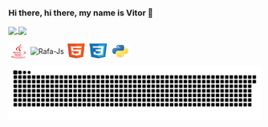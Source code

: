 ### Hi there, hi there, my name is Vitor 👋

<!--
**Vitorepf/Vitorepf** is a ✨ _special_ ✨ repository because its `README.md` (this file) appears on your GitHub profile.

Here are some ideas to get you started:

- 🔭 I’m currently working on ...
- 🌱 I’m currently learning ...
- 👯 I’m looking to collaborate on ...
- 🤔 I’m looking for help with ...
- 💬 Ask me about ...
- 📫 How to reach me: ...
- 😄 Pronouns: ...
- ⚡ Fun fact: ...
-->




<a href="https://vitorepf.github.io/mine-portfolio/">
  <img align="center" height="180em" src="https://github-readme-stats.vercel.app/api?username=Vitorepf&show_icons=true&theme=radical" />
</a>
<a href="https://vitorepf.github.io/mine-portfolio/">
  <img align="center" height="180em" src="https://github-readme-stats.vercel.app/api/top-langs/?username=Vitorepf&layout=compact&langs_count=6&theme=radical" />
</a>




<div style="display: inline_block"><br>
  <img align="center" alt="Rafa-Js" height="30" width="40" src="https://raw.githubusercontent.com/devicons/devicon/master/icons/java/java-plain.svg">
  <img align="center" alt="Rafa-Js" height="30" width="40" src="https://cdn.jsdelivr.net/gh/devicons/devicon/icons/spring/spring-original-wordmark.svg"/>      
  <img align="center" alt="Rafa-HTML" height="30" width="40" src="https://raw.githubusercontent.com/devicons/devicon/master/icons/html5/html5-original.svg">
  <img align="center" alt="Rafa-CSS" height="30" width="40" src="https://raw.githubusercontent.com/devicons/devicon/master/icons/css3/css3-original.svg">
  <img align="center" alt="Rafa-Python" height="30" width="40" src="https://raw.githubusercontent.com/devicons/devicon/master/icons/python/python-original.svg">
</div>

![snake gif](https://github.com/Vitorepf/Vitorepf/blob/output/github-contribution-grid-snake.svg)
